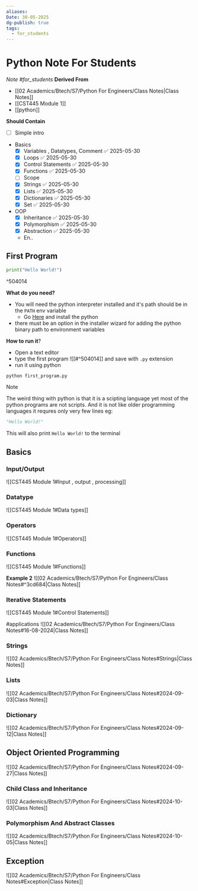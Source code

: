 ```yaml
---
aliases:
Date: 30-05-2025
dg-publish: true
tags:
  - for_students
---
```

# Python Note For Students
 *Note #for_students* 
 **Derived From** 
 - [[02 Academics/Btech/S7/Python For Engineers/Class Notes|Class Notes]]
 - [[CST445 Module 1]]
 - [[python]]

**Should Contain**
-  [ ] Simple intro
-  Basics
	- [x] Variables , Datatypes, Comment ✅ 2025-05-30
	- [x] Loops ✅ 2025-05-30
	- [x] Control Statements ✅ 2025-05-30
	- [x] Functions ✅ 2025-05-30
	- [ ] Scope 
	- [x] Strings ✅ 2025-05-30
	- [x] Lists ✅ 2025-05-30
	- [x] Dictionaries ✅ 2025-05-30
	- [x] Set ✅ 2025-05-30
- OOP 
	- [x] Inheritance ✅ 2025-05-30
	- [x] Polymorphism ✅ 2025-05-30
	- [x] Abstraction ✅ 2025-05-30
	- En..

## First Program

```python
print("Hello World!")
```
^504014

**What do you need?** 
- You will need the python interpreter installed and it's path should be in the `PATH` env variable 
	- Go [Here](https://www.python.org/) and install the python 
- there must be an option in the installer wizard for adding the python binary path to environment variables 

**How to run it**?
- Open a text editor 
- type the first program ![[#^504014]] and save with `.py` extension
- run it using python
```bash
python first_program.py
```

>[!Note] 
>The weird thing with python is that it is a scipting language yet most of the python programs are not scripts. And it is not like older programming languages it requres only very few lines eg:
>```python
>"Hello World!"
>``` 
>This will also print `Hello World!` to the terminal


## Basics

### Input/Output
![[CST445 Module 1#Input , output , processing]]

### Datatype
![[CST445 Module 1#Data types]]

### Operators
![[CST445 Module 1#Operators]]


### Functions
![[CST445 Module 1#Functions]]

**Example 2**
![[02 Academics/Btech/S7/Python For Engineers/Class Notes#^3cd684|Class Notes]]


### Iterative Statements
![[CST445 Module 1#Control Statements]]

#applications 
![[02 Academics/Btech/S7/Python For Engineers/Class Notes#16-08-2024|Class Notes]]


### Strings

![[02 Academics/Btech/S7/Python For Engineers/Class Notes#Strings|Class Notes]]

### Lists

![[02 Academics/Btech/S7/Python For Engineers/Class Notes#2024-09-03|Class Notes]]
### Dictionary


![[02 Academics/Btech/S7/Python For Engineers/Class Notes#2024-09-12|Class Notes]]


## Object Oriented Programming
![[02 Academics/Btech/S7/Python For Engineers/Class Notes#2024-09-27|Class Notes]]

### Child Class and Inheritance
![[02 Academics/Btech/S7/Python For Engineers/Class Notes#2024-10-03|Class Notes]]


### Polymorphism And Abstract Classes
![[02 Academics/Btech/S7/Python For Engineers/Class Notes#2024-10-05|Class Notes]]


## Exception
![[02 Academics/Btech/S7/Python For Engineers/Class Notes#Exception|Class Notes]]
